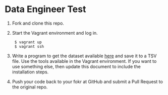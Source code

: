 Data Engineer Test
==================

1. Fork and clone this repo.

2. Start the Vagrant environment and log in.

        $ vagrant up
        $ vagrant ssh

3. Write a program to get the dataset available [here] and save it to a TSV
file. Use the tools available in the Vagrant environment. If you want to use
something else, then update this document to include the installation steps.

4. Push your code back to your fokr at GitHub and submit a Pull Request to the
original repo.



[here]: https://www.random.org/integers/?num=100&min=1&max=100&col=4&base=10&format=plain&rnd=new
